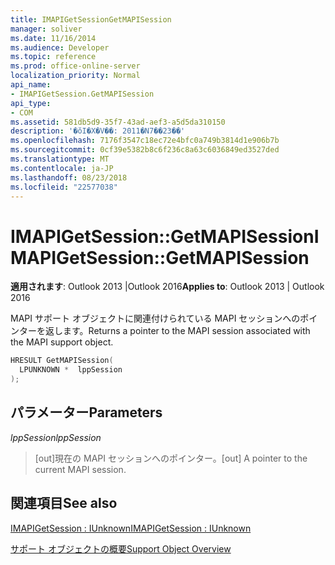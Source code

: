 ```yaml
---
title: IMAPIGetSessionGetMAPISession
manager: soliver
ms.date: 11/16/2014
ms.audience: Developer
ms.topic: reference
ms.prod: office-online-server
localization_priority: Normal
api_name:
- IMAPIGetSession.GetMAPISession
api_type:
- COM
ms.assetid: 581db5d9-35f7-43ad-aef3-a5d5da310150
description: '�ŏI�X�V��: 2011�N7��23��'
ms.openlocfilehash: 7176f3547c18ec72e4bfc0a749b3814d1e906b7b
ms.sourcegitcommit: 0cf39e5382b8c6f236c8a63c6036849ed3527ded
ms.translationtype: MT
ms.contentlocale: ja-JP
ms.lasthandoff: 08/23/2018
ms.locfileid: "22577038"
---
```

# <a name="imapigetsessiongetmapisession"></a><span data-ttu-id="f00eb-103">IMAPIGetSession::GetMAPISession</span><span class="sxs-lookup"><span data-stu-id="f00eb-103">IMAPIGetSession::GetMAPISession</span></span>

  
  
<span data-ttu-id="f00eb-104">**適用されます**: Outlook 2013 |Outlook 2016</span><span class="sxs-lookup"><span data-stu-id="f00eb-104">**Applies to**: Outlook 2013 | Outlook 2016</span></span> 
  
<span data-ttu-id="f00eb-105">MAPI サポート オブジェクトに関連付けられている MAPI セッションへのポインターを返します。</span><span class="sxs-lookup"><span data-stu-id="f00eb-105">Returns a pointer to the MAPI session associated with the MAPI support object.</span></span>
  
```cpp
HRESULT GetMAPISession(
  LPUNKNOWN *  lppSession
);
```

## <a name="parameters"></a><span data-ttu-id="f00eb-106">パラメーター</span><span class="sxs-lookup"><span data-stu-id="f00eb-106">Parameters</span></span>

 <span data-ttu-id="f00eb-107">_lppSession_</span><span class="sxs-lookup"><span data-stu-id="f00eb-107">_lppSession_</span></span>
  
> <span data-ttu-id="f00eb-108">[out]現在の MAPI セッションへのポインター。</span><span class="sxs-lookup"><span data-stu-id="f00eb-108">[out] A pointer to the current MAPI session.</span></span>
    
## <a name="see-also"></a><span data-ttu-id="f00eb-109">関連項目</span><span class="sxs-lookup"><span data-stu-id="f00eb-109">See also</span></span>



[<span data-ttu-id="f00eb-110">IMAPIGetSession : IUnknown</span><span class="sxs-lookup"><span data-stu-id="f00eb-110">IMAPIGetSession : IUnknown</span></span>](imapigetsessioniunknown.md)


[<span data-ttu-id="f00eb-111">サポート オブジェクトの概要</span><span class="sxs-lookup"><span data-stu-id="f00eb-111">Support Object Overview</span></span>](support-object-overview.md)

